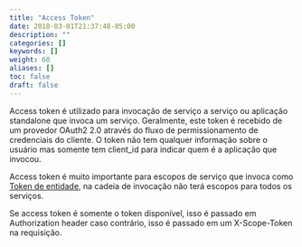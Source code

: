 ```yaml
---
title: "Access Token"
date: 2018-03-01T21:37:48-05:00
description: ""
categories: []
keywords: []
weight: 60
aliases: []
toc: false
draft: false
---
```


Access token é utilizado para invocação de serviço a serviço ou aplicação standalone que invoca um serviço.
Geralmente, este token é recebido de um provedor OAuth2 2.0 através do fluxo de permissionamento de 
credenciais do cliente.
O token não tem qualquer informação sobre o usuário mas somente tem client_id para indicar quem é a 
aplicação que invocou.

Access token é muito importante para escopos de serviço que invoca como [Token de entidade][],
na cadeia de invocação não terá escopos para todos os serviços.

Se access token é somente o token disponível, isso é passado em Authorization header caso contrário, 
isso é passado em um X-Scope-Token na requisição.


[Token de entidade]: /ptbr/consumer/subject-token/
